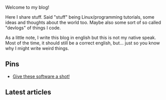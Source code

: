 Welcome to my blog!

Here I share stuff.
Said "stuff" being Linux/programming tutorials, some ideas and thoughts about the world too.
Maybe also some sort of so called "devlogs" of things I code.


As a little note, I write this blog in english but this is not my native speak.
Most of the time, it should still be a correct english, but... just so you know why I might write weird things.

## Pins

* [Give these software a shot!](/blog/links.html)

## Latest articles

